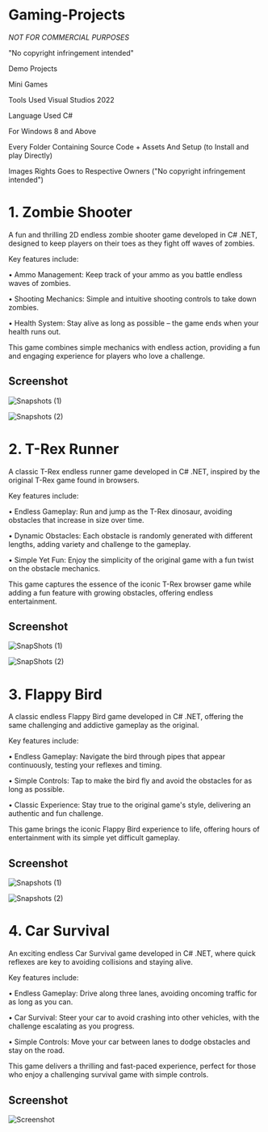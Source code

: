 # Gaming-Projects































































































































*NOT FOR COMMERCIAL PURPOSES* 































































































































"No copyright infringement intended"































































































































Demo Projects































































































































Mini Games 































































































































































































































































Tools Used Visual Studios 2022 































































































































Language Used C#































































































































For Windows 8 and Above































































































































































































































































Every Folder Containing Source Code + Assets And Setup (to Install and play Directly)































































































































































































































































Images Rights Goes to Respective Owners ("No copyright infringement intended")































































































































































































































































# 1. Zombie Shooter































































































































































































































































A fun and thrilling 2D endless zombie shooter game developed in C# .NET, designed to keep players on their toes as they fight off waves of zombies.<br>































































































































































































































































































































































































Key features include:<br>































































































































• Ammo Management: Keep track of your ammo as you battle endless waves of zombies.<br>































































































































• Shooting Mechanics: Simple and intuitive shooting controls to take down zombies.<br>































































































































• Health System: Stay alive as long as possible – the game ends when your health runs out.<br>































































































































































































































































This game combines simple mechanics with endless action, providing a fun and engaging experience for players who love a challenge.<br>































































































































































































































































## Screenshot































































































































   































































































































![Snapshots (1)](https://github.com/arihantjain-aj/Gaming-Projects/assets/121403074/8e9b7c43-da7c-49cd-a64f-c80a48ef9037)































































































































![Snapshots (2)](https://github.com/arihantjain-aj/Gaming-Projects/assets/121403074/76b3cc2d-18d4-44f0-bd1d-ab12aa732abe)































































































































































































































































   































































































































# 2. T-Rex Runner































































































































































































































































A classic T-Rex endless runner game developed in C# .NET, inspired by the original T-Rex game found in browsers.<br>































































































































































































































































































































































































Key features include:<br>































































































































• Endless Gameplay: Run and jump as the T-Rex dinosaur, avoiding obstacles that increase in size over time.<br>































































































































• Dynamic Obstacles: Each obstacle is randomly generated with different lengths, adding variety and challenge to the gameplay.<br>































































































































• Simple Yet Fun: Enjoy the simplicity of the original game with a fun twist on the obstacle mechanics.<br>































































































































































































































































This game captures the essence of the iconic T-Rex browser game while adding a fun feature with growing obstacles, offering endless entertainment.<br>































































































































































































































































## Screenshot































































































































   































































































































![SnapShots (1)](https://github.com/arihantjain-aj/Gaming-Projects/assets/121403074/5a218ad4-6a4d-48bb-9f26-4bc8f00d138f)































































































































![SnapShots (2)](https://github.com/arihantjain-aj/Gaming-Projects/assets/121403074/d86bf139-a741-425f-a029-e70cd0b5dc29)































































































































































































































































   































































































































# 3. Flappy Bird































































































































































































































































A classic endless Flappy Bird game developed in C# .NET, offering the same challenging and addictive gameplay as the original.<br>































































































































































































































































































































































































Key features include:<br>































































































































• Endless Gameplay: Navigate the bird through pipes that appear continuously, testing your reflexes and timing.<br>































































































































• Simple Controls: Tap to make the bird fly and avoid the obstacles for as long as possible.<br>































































































































• Classic Experience: Stay true to the original game's style, delivering an authentic and fun challenge.<br>































































































































































































































































This game brings the iconic Flappy Bird experience to life, offering hours of entertainment with its simple yet difficult gameplay.<br>































































































































































































































































## Screenshot































































































































   































































































































![Snapshots (1)](https://github.com/arihantjain-aj/Gaming-Projects/assets/121403074/bd992609-d48b-4836-bb9e-6c00d52b265f)































































































































![Snapshots (2)](https://github.com/arihantjain-aj/Gaming-Projects/assets/121403074/51e7a58d-510f-4719-af26-378cd7800399)































































































































































































































































   































































































































# 4. Car Survival































































































































































































































































An exciting endless Car Survival game developed in C# .NET, where quick reflexes are key to avoiding collisions and staying alive.<br>































































































































































































































































































































































































Key features include:<br>































































































































• Endless Gameplay: Drive along three lanes, avoiding oncoming traffic for as long as you can.<br>































































































































• Car Survival: Steer your car to avoid crashing into other vehicles, with the challenge escalating as you progress.<br>































































































































• Simple Controls: Move your car between lanes to dodge obstacles and stay on the road.<br>































































































































































































































































This game delivers a thrilling and fast-paced experience, perfect for those who enjoy a challenging survival game with simple controls.<br>































































































































































































































































## Screenshot































































































































   































































































































![Screenshot](https://github.com/arihantjain-aj/Gaming-Projects/assets/121403074/4038d118-5265-4d37-893f-cb34b1cc590c)

